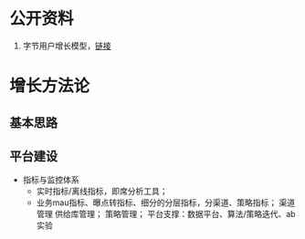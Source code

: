 # 公开资料
  1. 字节用户增长模型，[链接](https://mp.weixin.qq.com/s?__biz=MzkwMzMwOTQwMg==&mid=2247497502&idx=1&sn=da50ae5ef7acd570efdde39a70409138&chksm=c09a862bf7ed0f3df888b66c53f2f4db25e12ff200319dea4a52086fe97475f704527ae2d1c6&scene=21#wechat_redirect)


# 增长方法论
## 基本思路

## 平台建设
  - 指标与监控体系
    - 实时指标/离线指标，即席分析工具；
    - 业务mau指标、曝点转指标、细分的分层指标，分渠道、策略指标；
  渠道管理
  供给库管理；
  策略管理；
  平台支撑：数据平台、算法/策略迭代、ab实验
    
  
